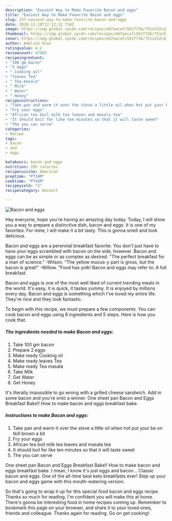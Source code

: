 ```yaml
---
description: "Easiest Way to Make Favorite Bacon and eggs"
title: "Easiest Way to Make Favorite Bacon and eggs"
slug: 257-easiest-way-to-make-favorite-bacon-and-eggs
date: 2020-12-10T22:12:12.734Z
image: https://img-global.cpcdn.com/recipes/e67aacafc561f73b/751x532cq70/bacon-and-eggs-recipe-main-photo.jpg
thumbnail: https://img-global.cpcdn.com/recipes/e67aacafc561f73b/751x532cq70/bacon-and-eggs-recipe-main-photo.jpg
cover: https://img-global.cpcdn.com/recipes/e67aacafc561f73b/751x532cq70/bacon-and-eggs-recipe-main-photo.jpg
author: Adeline Diaz
ratingvalue: 4.2
reviewcount: 47943
recipeingredient:
- "100 gm bacon"
- "2 eggs"
- " Cooking oil"
- "leaves Tea"
- " Tea masala"
- " Milk"
- " Water"
- " Honey"
recipeinstructions:
- "Take pan and warm it over the stove a little oil when hot put your be on tkill brown a bit"
- "Fry your eggs"
- "African tea boil milk tea leaves and masala tea"
- "It should boil for like ten minutes so that it will taste sweet"
- "The you can serve"
categories:
- Recipe
tags:
- bacon
- and
- eggs

katakunci: bacon and eggs 
nutrition: 285 calories
recipecuisine: American
preptime: "PT14M"
cooktime: "PT45M"
recipeyield: "2"
recipecategory: Dessert

---
```



![Bacon and eggs](https://img-global.cpcdn.com/recipes/e67aacafc561f73b/751x532cq70/bacon-and-eggs-recipe-main-photo.jpg)

Hey everyone, hope you're having an amazing day today. Today, I will show you a way to prepare a distinctive dish, bacon and eggs. It is one of my favorites. For mine, I will make it a bit tasty. This is gonna smell and look delicious.

Bacon and eggs are a perennial breakfast favorite. You don&#39;t just have to have your eggs scrambled with bacon on the side, however. Bacon and eggs can be as simple or as complex as desired. &#34;The perfect breakfast for a man of science.&#34; -Wilson. &#34;The yellow mucus-y part is gross, but the bacon is great!&#34; -Willow. &#34;Food has yolk! Bacon and eggs may refer to: A full breakfast.

Bacon and eggs is one of the most well liked of current trending meals in the world. It's easy, it is quick, it tastes yummy. It is enjoyed by millions every day. Bacon and eggs is something which I've loved my entire life. They're nice and they look fantastic.


To begin with this recipe, we must prepare a few components. You can cook bacon and eggs using 8 ingredients and 5 steps. Here is how you cook that.

<!--inarticleads1-->

##### The ingredients needed to make Bacon and eggs:

1. Take 100 gm bacon
1. Prepare 2 eggs
1. Make ready  Cooking oil
1. Make ready leaves Tea
1. Make ready  Tea masala
1. Take  Milk
1. Get  Water
1. Get  Honey


It&#39;s literally impossible to go wrong with a grilled cheese sandwich. Add in some bacon and you&#39;re onto a winner. One sheet pan Bacon and Eggs Breakfast Bake!! How to make bacon and eggs breakfast bake. 

<!--inarticleads2-->

##### Instructions to make Bacon and eggs:

1. Take pan and warm it over the stove a little oil when hot put your be on tkill brown a bit
1. Fry your eggs
1. African tea boil milk tea leaves and masala tea
1. It should boil for like ten minutes so that it will taste sweet
1. The you can serve


One sheet pan Bacon and Eggs Breakfast Bake!! How to make bacon and eggs breakfast bake. I mean, I know it&#39;s just eggs and bacon… Classic bacon and eggs. One of the all-time best keto breakfasts ever! Step up your bacon and eggs game with this mouth-watering version. 

So that's going to wrap it up for this special food bacon and eggs recipe. Thanks so much for reading. I'm confident you will make this at home. There's gonna be interesting food in home recipes coming up. Remember to bookmark this page on your browser, and share it to your loved ones, friends and colleague. Thanks again for reading. Go on get cooking!
